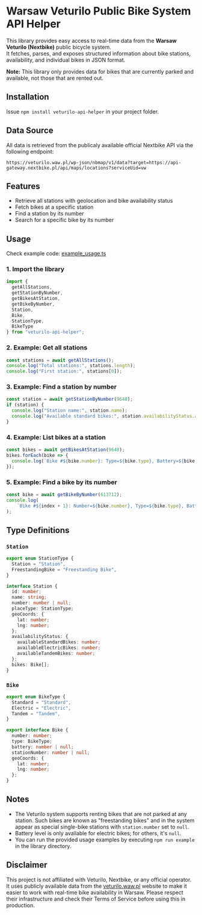 # Warsaw Veturilo Public Bike System API Helper

This library provides easy access to real-time data from the **Warsaw Veturilo (Nextbike)** public bicycle system.   
It fetches, parses, and exposes structured information about bike stations, availability, and individual bikes in JSON format.

**Note:** This library only provides data for bikes that are currently parked and available, not those that are rented out.

## Installation
Issue `npm install veturilo-api-helper` in your project folder.

## Data Source

All data is retrieved from the publicaly available official Nextbike API via the following endpoint:
```
https://veturilo.waw.pl/wp-json/nbmap/v1/data?target=https://api-gateway.nextbike.pl/api/maps/locations?serviceUid=vw
```

## Features
- Retrieve all stations with geolocation and bike availability status
- Fetch bikes at a specific station
- Find a station by its number
- Search for a specific bike by its number

## Usage
Check example code: [example_usage.ts](/example/example_usage.ts)

### 1. Import the library

```ts
import {
  getAllStations,
  getStationByNumber,
  getBikesAtStation,
  getBikeByNumber,
  Station,
  Bike,
  StationType,
  BikeType
} from "veturilo-api-helper";
```

### 2. Example: Get all stations

```ts
const stations = await getAllStations();
console.log("Total stations:", stations.length);
console.log("First station:", stations[0]);
```

### 3. Example: Find a station by number

```ts
const station = await getStationByNumber(9648);
if (station) {
  console.log("Station name:", station.name);
  console.log("Available standard bikes:", station.availabilityStatus.availableStandardBikes);
}
```

### 4. Example: List bikes at a station

```ts
const bikes = await getBikesAtStation(9648);
bikes.forEach(bike => {
  console.log(`Bike #${bike.number}: Type=${bike.type}, Battery=${bike.battery ?? "N/A"}`);
});
```

### 5. Example: Find a bike by its number

```ts
const bike = await getBikeByNumber(613712);
console.log(
    `Bike #${index + 1}: Number=${bike.number}, Type=${bike.type}, Battery=${bike.battery ?? "N/A"}, Coordinates=(${bike.geoCoords.lat}, ${bike.geoCoords.lng}), Station Number=${bike.stationNumber ?? "N/A"}`
);
```

## Type Definitions

### `Station`

```ts
export enum StationType {
  Station = "Station",
  FreestandingBike = "Freestanding Bike",
}

interface Station {
  id: number;
  name: string;
  number: number | null;
  placeType: StationType;
  geoCoords: {
    lat: number;
    lng: number;
  };
  availabilityStatus: {
    availableStandardBikes: number;
    availableElectricBikes: number;
    availableTandemBikes: number;
  };
  bikes: Bike[];
}
```

### `Bike`

```ts
export enum BikeType {
  Standard = "Standard",
  Electric = "Electric",
  Tandem = "Tandem",
}

export interface Bike {
  number: number;
  type: BikeType;
  battery: number | null;
  stationNumber: number | null; 
  geoCoords: {
    lat: number;
    lng: number;
  };
}
```

## Notes
- The Veturilo system supports renting bikes that are not parked at any station. Such bikes are known as "freestanding bikes" and in the system appear as special single-bike stations with `station.number` set to `null`.
- Battery level is only available for electric bikes; for others, it's `null`.
- You can run the provided usage examples by executing `npm run example` in the library directory.

## Disclaimer
This project is not affiliated with Veturilo, Nextbike, or any official operator.  
It uses publicly available data from the [veturilo.waw.pl](https://veturilo.waw.pl) website to make it easier to work with real-time bike availability in Warsaw. Please respect their infrastructure and check their Terms of Service before using this in production.
